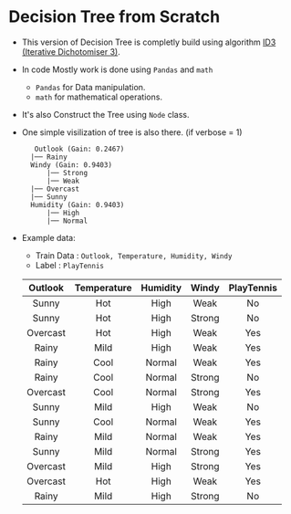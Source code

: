 # Decision Tree from Scratch 

- This version of Decision Tree is completly build using algorithm [ID3 (Iterative Dichotomiser 3)](https://en.wikipedia.org/wiki/ID3_algorithm).

- In code Mostly work is done using `Pandas` and `math` 
    -  `Pandas` for Data manipulation.
    -  `math` for mathematical operations.
    
- It's also Construct the Tree using `Node` class.

- One simple visilization of tree is also there. (if verbose = 1)

         Outlook (Gain: 0.2467)
        |── Rainy
        Windy (Gain: 0.9403)
            |── Strong
            |── Weak
        |── Overcast
        |── Sunny
        Humidity (Gain: 0.9403)
            |── High
            |── Normal 
        

- Example data: 
    - Train Data : ` Outlook, Temperature, Humidity, Windy `
    - Label : ` PlayTennis `


    | Outlook   | Temperature | Humidity | Windy  | PlayTennis |
    |:-----------:|:-------------:|:----------:|:--------:|:------------:|
    | Sunny     | Hot         | High     | Weak   | No         |
    | Sunny     | Hot         | High     | Strong | No         |
    | Overcast  | Hot         | High     | Weak   | Yes        |
    | Rainy     | Mild        | High     | Weak   | Yes        |
    | Rainy     | Cool        | Normal   | Weak   | Yes        |
    | Rainy     | Cool        | Normal   | Strong | No         |
    | Overcast  | Cool        | Normal   | Strong | Yes        |
    | Sunny     | Mild        | High     | Weak   | No         |
    | Sunny     | Cool        | Normal   | Weak   | Yes        |
    | Rainy     | Mild        | Normal   | Weak   | Yes        |
    | Sunny     | Mild        | Normal   | Strong | Yes        |
    | Overcast  | Mild        | High     | Strong | Yes        |
    | Overcast  | Hot         | High     | Weak   | Yes        |
    | Rainy     | Mild        | High     | Strong | No         |

